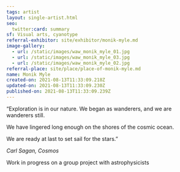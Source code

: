 ```yaml
---
tags: artist
layout: single-artist.html
seo:
  twitter:card: summary
sf: Visual arts, cyanotype
referral-exhibitor: site/exhibitor/monik-myle.md
image-gallery:
  - url: /static/images/waw_monik_myle_01.jpg
  - url: /static/images/waw_monik_myle_03.jpg
  - url: /static/images/waw_monik_myle_02.jpg
referral-place: site/place/place-of-monik-myle.md
name: Monik Myle
created-on: 2021-08-13T11:33:09.218Z
updated-on: 2021-08-13T11:33:09.230Z
published-on: 2021-08-13T11:33:09.239Z
---
```

“Exploration is in our nature. We began as wanderers, and we are wanderers still.

We have lingered long enough on the shores of the cosmic ocean. 

We are ready at last to set sail for the stars.” 

 *Carl Sagan, Cosmos*



Work in progress on a group project with astrophysicists